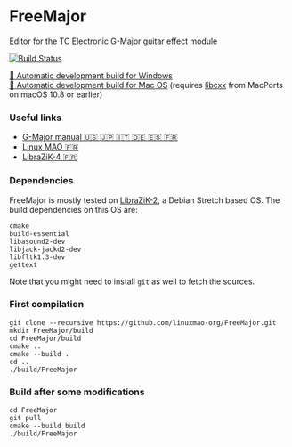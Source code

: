 # FreeMajor

Editor for the TC Electronic G-Major guitar effect module

[![Build Status](https://travis-ci.com/linuxmao-org/FreeMajor.svg?branch=master)](https://travis-ci.com/linuxmao-org/FreeMajor)

[:floppy_disk: Automatic development build for Windows](https://github.com/linuxmao-org/FreeMajor/releases/tag/automatic)  
[:floppy_disk: Automatic development build for Mac OS](https://github.com/linuxmao-org/FreeMajor/releases/tag/automatic) (requires [libcxx](https://trac.macports.org/wiki/LibcxxOnOlderSystems) from MacPorts on macOS 10.8 or earlier)

### Useful links

- [G-Major manual :us: :jp: :it: :de: :es: :fr:](https://www.tcelectronic.com/Categories/Tcelectronic/Guitar/Effects-Processors/G-MAJOR/p/HE066/Downloads)
- [Linux MAO :fr:](http://linuxmao.org/FreeMajor)
- [LibraZiK-4 :fr:](http://librazik.tuxfamily.org/doc4/logiciels/freemajor)

### Dependencies

FreeMajor is mostly tested on [LibraZiK-2](http://librazik.tuxfamily.org/), a Debian Stretch based OS.
The build dependencies on this OS are:
```
cmake
build-essential
libasound2-dev
libjack-jackd2-dev
libfltk1.3-dev
gettext
```
Note that you might need to install `git` as well to fetch the sources.

### First compilation

```
git clone --recursive https://github.com/linuxmao-org/FreeMajor.git
mkdir FreeMajor/build
cd FreeMajor/build
cmake ..
cmake --build .
cd ..
./build/FreeMajor
```
### Build after some modifications

```
cd FreeMajor
git pull
cmake --build build
./build/FreeMajor
```
